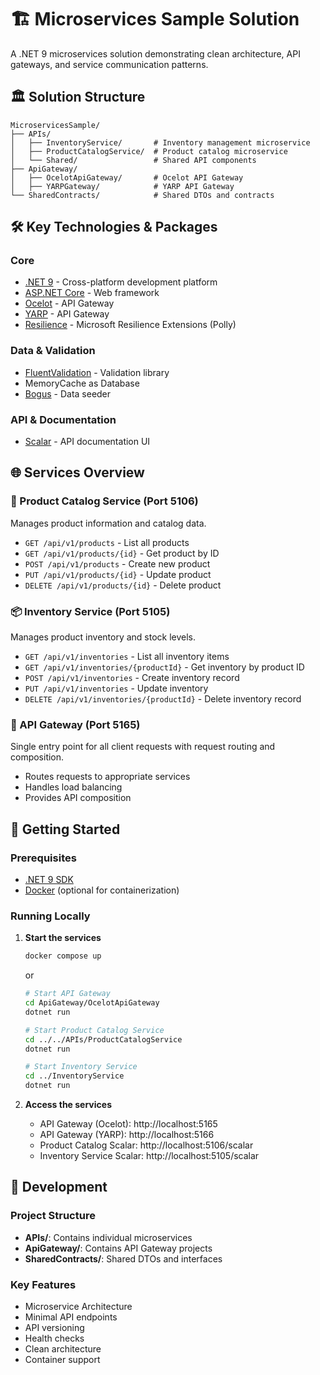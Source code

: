 # 🏗️ Microservices Sample Solution

A .NET 9 microservices solution demonstrating clean architecture, API gateways, and service communication patterns.

## 🏛️ Solution Structure

```
MicroservicesSample/
├── APIs/
│   ├── InventoryService/       # Inventory management microservice
│   ├── ProductCatalogService/  # Product catalog microservice
│   └── Shared/                 # Shared API components
├── ApiGateway/
│   ├── OcelotApiGateway/       # Ocelot API Gateway
│   ├── YARPGateway/            # YARP API Gateway
└── SharedContracts/            # Shared DTOs and contracts
```

## 🛠️ Key Technologies & Packages

### Core

- [.NET 9](https://dotnet.microsoft.com/download/dotnet/9.0) - Cross-platform development platform
- [ASP.NET Core](https://docs.microsoft.com/aspnet/core) - Web framework
- [Ocelot](https://github.com/ThreeMammals/Ocelot) - API Gateway
- [YARP](https://github.com/dotnet/yarp) - API Gateway
- [Resilience](https://www.nuget.org/packages/Microsoft.Extensions.Resilience) - Microsoft Resilience Extensions (Polly)

### Data & Validation

- [FluentValidation](https://docs.fluentvalidation.net/) - Validation library
- MemoryCache as Database
- [Bogus](https://github.com/bchavez/Bogus) - Data seeder

### API & Documentation

- [Scalar](https://github.com/scalar/scalar) - API documentation UI

## 🌐 Services Overview

### 🏪 Product Catalog Service (Port 5106)

Manages product information and catalog data.

- `GET /api/v1/products` - List all products
- `GET /api/v1/products/{id}` - Get product by ID
- `POST /api/v1/products` - Create new product
- `PUT /api/v1/products/{id}` - Update product
- `DELETE /api/v1/products/{id}` - Delete product

### 📦 Inventory Service (Port 5105)

Manages product inventory and stock levels.

- `GET /api/v1/inventories` - List all inventory items
- `GET /api/v1/inventories/{productId}` - Get inventory by product ID
- `POST /api/v1/inventories` - Create inventory record
- `PUT /api/v1/inventories` - Update inventory
- `DELETE /api/v1/inventories/{productId}` - Delete inventory record

### 🌉 API Gateway (Port 5165)

Single entry point for all client requests with request routing and composition.

- Routes requests to appropriate services
- Handles load balancing
- Provides API composition

## 🚀 Getting Started

### Prerequisites

- [.NET 9 SDK](https://dotnet.microsoft.com/download/dotnet/9.0)
- [Docker](https://www.docker.com/) (optional for containerization)

### Running Locally

1. **Start the services**

   ```bash
   docker compose up
   ```

   or

   ```bash
   # Start API Gateway
   cd ApiGateway/OcelotApiGateway
   dotnet run

   # Start Product Catalog Service
   cd ../../APIs/ProductCatalogService
   dotnet run

   # Start Inventory Service
   cd ../InventoryService
   dotnet run
   ```

2. **Access the services**
   - API Gateway (Ocelot): http://localhost:5165
   - API Gateway (YARP): http://localhost:5166
   - Product Catalog Scalar: http://localhost:5106/scalar
   - Inventory Service Scalar: http://localhost:5105/scalar

## 🔧 Development

### Project Structure

- **APIs/**: Contains individual microservices
- **ApiGateway/**: Contains API Gateway projects
- **SharedContracts/**: Shared DTOs and interfaces

### Key Features

- Microservice Architecture
- Minimal API endpoints
- API versioning
- Health checks
- Clean architecture
- Container support
